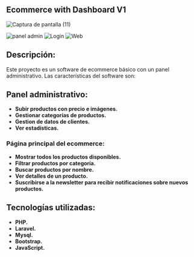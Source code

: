## Ecommerce with Dashboard V1
![Captura de pantalla (11)](https://github.com/MeleanDev/ecommerce-with-dashboard-V1/assets/154850053/d0b288b1-b943-4d75-9b9a-415c7501ce53)

![panel admin](https://img.shields.io/badge/PanelAdmin-blue)
![Login](https://img.shields.io/badge/Login-008080)
![Web](https://img.shields.io/badge/SitioWeb-800080)

## Descripción:

Este proyecto es un software de ecommerce básico con un panel administrativo. Las características del software son:

## Panel administrativo:

- **Subir productos con precio e imágenes.**
- **Gestionar categorías de productos.**
- **Gestion de datos de clientes.**
- **Ver estadísticas.**

### Página principal del ecommerce:
- **Mostrar todos los productos disponibles.**
- **Filtrar productos por categoría.**
- **Buscar productos por nombre.**
- **Ver detalles de un producto.**
- **Suscribirse a la newsletter para recibir notificaciones sobre nuevos productos.**

## Tecnologías utilizadas:

- **PHP.**
- **Laravel.**
- **Mysql.**
- **Bootstrap.**
- **JavaScript.**
